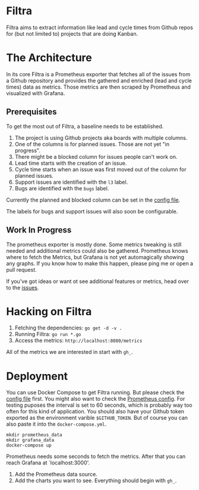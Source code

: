 # Filtra

Filtra aims to extract information like lead and cycle times from Github repos for (but not limited to) projects that are doing Kanban.


# The Architecture

In its core Filtra is a Prometheus exporter that fetches all of the issues from a Github repository and provides the gathered and enriched (lead and cycle times) data as metrics. Those metrics are then scraped by Prometheus and visualized with Grafana.

## Prerequisites

To get the most out of Filtra, a baseline needs to be established.

1. The project is using Github projects aka boards with multiple columns.
2. One of the columns is for planned issues. Those are not yet "in progress".
3. There might be a blocked column for issues people can't work on.
4. Lead time starts with the creation of an issue.
5. Cycle time starts when an issue was first moved out of the column for planned issues.
6. Support issues are identified with the `l3` label.
8. Bugs are identified with the `bugs` label.

Currently the planned and blocked column can be set in the [config file](https://github.com/brejoc/filtra/blob/master/config.toml).

The labels for bugs and support issues will also soon be configurable.

## Work In Progress

The prometheus exporter is mostly done. Some metrics tweaking is still needed and additional metrics could also be gathered. Prometheus knows where to fetch the Metrics, but Grafana is not yet automagically showing any graphs. If you know how to make this happen, please ping me or open a pull request.

If you've got ideas or want ot see additional features or metrics, head over to the [issues](https://github.com/brejoc/filtra/issues).

# Hacking on Filtra

1. Fetching the dependencies: `go get -d -v .`
2. Running Filtra: `go run *.go`
3. Access the metrics: `http://localhost:8080/metrics`

All of the metrics we are interested in start with `gh_`.


# Deployment

You can use Docker Compose to get Filtra running. But please check the [config file](https://github.com/brejoc/filtra/blob/master/config.toml) first. You might also want to check the [Prometheus config](https://github.com/brejoc/filtra/blob/master/prometheus.yml). For testing puposes the interval is set to 60 seconds, which is probably way too often for this kind of application. You should also have your Github token exported as the environment varible `$GITHUB_TOKEN`. But of course you can also paste it into the `docker-compose.yml`.

```
mkdir prometheus_data
mkdir grafana_data
docker-compose up
```

Prometheus needs some seconds to fetch the metrics. After that you can reach Grafana at `localhost:3000'.

1. Add the Prometheus data source.
2. Add the charts you want to see. Everything should begin with `gh_`.
